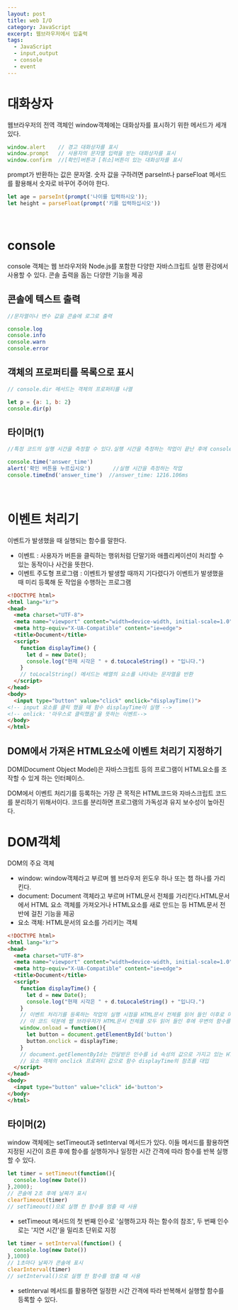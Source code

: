```yaml
---
layout: post
title: web I/O
category: JavaScript
excerpt: 웹브라우저에서 입출력
tags:
  - JavaScript 
  - input,output
  - console
  - event
---
```


# 대화상자
웹브라우저의 전역 객체인 window객체에는 대화상자를 표시하기 위한 메서드가 세개 있다.

```js
window.alert    // 경고 대화상자를 표시
window.prompt   // 사용자의 문자열 입력을 받는 대화상자를 표시
window.confirm  //[확인]버튼과 [취소]버튼이 있는 대화상자를 표시
```
prompt가 반환하는 값은 문자열. 숫자 값을 구하려면 parseInt나 parseFloat 메서드를 활용해서 숫자로 바꾸어 주어야 한다.

```js
let age = parseInt(prompt('나이를 입력하시오'));
let height = parseFloat(prompt('키를 입력하십시오'))
```
<br>

# console
console 객체는 웹 브라우저와 Node.js를 포함한 다양한 자바스크립트 실행 환겅에서 사용할 수 있다. 콘솔 출력을 돕는 다양한 기능을 제공

## 콘솔에 텍스트 출력
```js
//문자열이나 변수 값을 콘솔에 로그로 출력

console.log
console.info
console.warn
console.error
```

## 객체의 프로퍼티를 목록으로 표시
```js
// console.dir 메서드는 객체의 프로퍼티를 나열

let p = {a: 1, b: 2}
console.dir(p)
```

## 타이머(1)
```js
//특정 코드의 실행 시간을 측정할 수 있다.실행 시간을 측정하는 작업이 끝난 후에 console.timeEmd메서드에 타이머 이름을 인수로 넘겨서 호출하면 처리에 소요된 시간이 밀리초 단위로 표시

console.time('answer_time')
alert('확인 버튼을 누르십시오')       //실행 시간을 측정하는 작업
console.timeEnd('answer_time')  //answer_time: 1216.106ms
```

<br>

# 이벤트 처리기 
이벤트가 발생했을 때 실행되는 함수를 말한다.
- 이벤트 : 사용자가 버튼을 클릭하는 행위처럼 단말기와 애플리케이션이 처리할 수 있는 동작이나 사건을 뜻한다.
- 이벤트 주도형 프로그램 : 이벤트가 발생할 때까지 기다렸다가 이벤트가 발생했을 때 미리 등록해 둔 작업을 수행하는 프로그램

```html
<!DOCTYPE html>
<html lang="kr">
<head>
  <meta charset="UTF-8">
  <meta name="viewport" content="width=device-width, initial-scale=1.0">
  <meta http-equiv="X-UA-Compatible" content="ie=edge">
  <title>Document</title>
  <script>
    function displayTime() {
      let d = new Date();
      console.log("현재 시각은 " + d.toLocaleString() + "입니다.")
    }
    // toLocalString() 메서드는 배열의 요소를 나타내는 문자열을 반환
  </script>
</head>
<body>
  <input type="button" value="click" onclick="displayTime()">
<!-- input 요소를 클릭 했을 때 함수 displayTime이 실행 -->
<!-- onlick: '마우스로 클릭했음'을 뜻하는 이벤트-->
</body>
</html>
```
## DOM에서 가져온 HTML요소에 이벤트 처리기 지정하기
DOM(Document Object Model)은 자바스크립트 등의 프로그램이 HTML요소를 조작할 수 있게 하는 인터페이스.

DOM에서 이벤트 처리기를 등록하는 가장 큰 목적은 HTML코드와 자바스크립트 코드를 분리하기 위해서이다. 코드를 분리하면 프로그램의 가독성과 유지 보수성이 높아진다.
<br>

# DOM객체
DOM의 주요 객체
- window: window객체라고 부르며 웹 브라우저 윈도우 하나 또는 챕 하나를 가리킨다.
- document: Document 객체라고 부르며 HTML문서 전체를 가리킨다.HTML문서에서 HTML 요소 객체를 가져오거나 HTML요소를 새로 만드는 등 HTML문서 전반에 걸친 기능을 제공
- 요소 객체: HTML문서의 요소를 가리키는 객체

```html
<!DOCTYPE html>
<html lang="kr">
<head>
  <meta charset="UTF-8">
  <meta name="viewport" content="width=device-width, initial-scale=1.0">
  <meta http-equiv="X-UA-Compatible" content="ie=edge">
  <title>Document</title>
  <script>
    function displayTime() {
      let d = new Date();
      console.log("현재 시각은 " + d.toLocaleString() + "입니다.")
    }
    // 이벤트 처리기를 등록하는 작업의 실행 시점을 HTML문서 전체를 읽어 들인 이후로 미룬다. 이를 위해 window 객체의 onload 프로퍼티에 이벤트 처리기를 등록하는 작업을 수행하는 초기 설정 함수를 정의
    // 이 코드 덕분에 웹 브라우저가 HTML문서 전체를 모두 읽어 들인 후에 우변의 함수를 실행시킬 수 있다.
    window.onload = function(){
      let button = document.getElementById('button')
      button.onclick = displayTime;
    }
    // document.getElementById는 전달받은 인수를 id 속성의 값으로 가지고 있는 HTML요소의 요소 객체를 반환.만약 HTML 요소를 찾지 못하면 null을 반환. 
    // 요소 객체의 onclick 프로퍼티 값으로 함수 displayTime의 참조를 대입
  </script>
</head>
<body>
  <input type="button" value="click" id='button'>
</body>
</html>
```

## 타이머(2)
window 객체에는 setTimeout과 setInterval 메서드가 있다. 이들 메서드를 활용하면 지정된 시간이 흐른 후에 함수를 실행하거나 일정한 시간 간격에 따라 함수를 반복 실행할 수 있다.

```js
let timer = setTimeout(function(){
  console.log(new Date())
},2000);
// 콘솔에 2초 후에 날짜가 표시
clearTimeout(timer)
// setTimeout()으로 실행 한 함수를 멈출 때 사용
```
- setTimeout 메서드의 첫 번째 인수로 '실행하고자 하는 함수의 참조', 두 번째 인수로는 '지연 시간'을 밀리초 단위로 지정

```js
let timer = setInterval(function() {
  console.log(new Date())
},1000)
// 1초마다 날짜가 콘솔에 표시
clearInterval(timer)
// setInterval()으로 실행 한 함수를 멈출 때 사용
```
- setInterval 메서드를 활용하면 일정한 시간 간격에 따라 반복해서 실행할 함수를 등록할 수 있다.